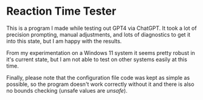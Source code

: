 # Reaction Time Tester

This is a program I made while testing out GPT4 via ChatGPT. It took a lot of precision prompting, manual adjustments, and lots of diagnostics to get it into this state, but I am happy with the results.

From my experimentation on a Windows 11 system it seems pretty robust in it's current state, but I am not able to test on other systems easily at this time.

Finally, please note that the configuration file code was kept as simple as possible, so the program doesn't work correctly without it and there is also no bounds checking (unsafe values are *unsafe*).
